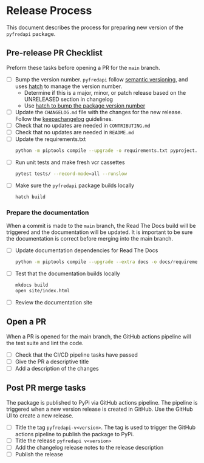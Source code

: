 # Release Process

This document describes the process for preparing new version of the `pyfredapi` package.

## Pre-release PR Checklist

Preform these tasks before opening a PR for the `main` branch.

- [ ] Bump the version number. `pyfredapi` follow [semantic versioning](https://semver.org/spec/v2.0.0.html), and uses [hatch](https://hatch.pypa.io/latest/) to manage the version number.
    - Determine if this is a major, minor, or patch release based on the UNRELEASED section in changelog
    - Use [hatch to bump the package version number](https://hatch.pypa.io/latest/version/#updating)
- [ ] Update the `CHANGELOG.md` file with the changes for the new release. Follow the [keepachangelog](https://keepachangelog.com/en/1.0.0/) guidelines.
- [ ] Check that no updates are needed in `CONTRIBUTING.md`
- [ ] Check that no updates are needed in `README.md`
- [ ] Update the requirements.txt
    ```bash
    python -m piptools compile --upgrade -o requirements.txt pyproject.toml
    ```
- [ ] Run unit tests and make fresh vcr cassettes
    ```bash
    pytest tests/ --record-mode=all --runslow
    ```
- [ ] Make sure the `pyfredapi` package builds locally
    ```bash
    hatch build
    ```

### Prepare the documentation

When a commit is made to the `main` branch, the Read The Docs build will be triggered and the documentation will be updated. It is important to be sure the documentation is correct before merging into the main branch.

- [ ] Update documentation dependencies for Read The Docs
    ```bash
    python -m piptools compile --upgrade --extra docs -o docs/requirements.txt pyproject.toml
    ```
- [ ] Test that the documentation builds locally
    ```bash
    mkdocs build
    open site/index.html
    ```
- [ ] Review the documentation site

## Open a PR

When a PR is opened for the main branch, the GitHub actions pipeline will the test suite and lint the code.

- [ ] Check that the CI/CD pipeline tasks have passed
- [ ] Give the PR a descriptive title
- [ ] Add a description of the changes

## Post PR merge tasks

The package is published to PyPi via GitHub actions pipeline. The pipeline is triggered when a new version release is created in GitHub. Use the GitHub UI to create a new release.

- [ ] Title the tag `pyfredapi-v<version>`. The tag is used to trigger the GitHub actions pipeline to publish the package to PyPi.
- [ ] Title the release `pyfredapi v<version>`
- [ ] Add the changelog release notes to the release description
- [ ] Publish the release
